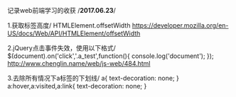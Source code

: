 记录web前端学习的收获
/****2017.06.23****/

1.获取标签高度/
HTMLElement.offsetWidth
https://developer.mozilla.org/en-US/docs/Web/API/HTMLElement/offsetWidth

2.jQuery点击事件失效，使用以下格式/
$(document).on('click','.a_test',function(){
    console.log('document');
});
http://www.chenglin.name/web/js-web/484.html

3.去除所有情况下a标签的下划线/
a{
   text-decoration: none;
}
a:hover,a:visited,a:link{
   text-decoration: none;
}
